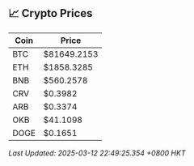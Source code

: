 ## 📈 Crypto Prices

| Coin | Price |
| ---- | ----- |
| BTC | $81649.2153 |
| ETH | $1858.3285 |
| BNB | $560.2578 |
| CRV | $0.3982 |
| ARB | $0.3374 |
| OKB | $41.1098 |
| DOGE | $0.1651 |

_Last Updated: 2025-03-12 22:49:25.354 +0800 HKT_
